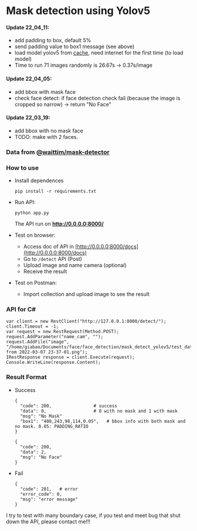 # Mask detection using Yolov5

#### Update 22_04_11:
- add padding to box, default 5%
- send padding value to box1 message (see above)
- load model yolov5 from [cache](https://github.com/LeNguyenGiaBao/face_detection/blob/master/mask_detect_yolov5/app.py#L13), need internet for the first time (to load model)
- Time to run 71 images randomly is 26.67s -> 0.37s/image


#### Update 22_04_05:
- add bbox with mask face
- check face detect: if face detection check fail (because the image is cropped so narrow) -> return "No Face"


#### Update 22_03_19:
- add bbox with no mask face
- TODO: make with 2 faces.



### Data from [@waittim/mask-detector](https://github.com/waittim/mask-detector/tree/master/modeling/data)

### How to use
- Install dependences
  ```
  pip install -r requirements.txt
  ```
  
- Run API:
  ```
  python app.py
  ```
  The API run on **http://0.0.0.0:8000/**
  
- Test on browser: 
  - Access doc of API in [http://0.0.0.0:8000/docs](http://0.0.0.0:8000/docs)
  - Go to `/detect` API (Post)
  - Upload image and name camera (optional)
  - Receive the result
- Test on Postman:
  - Import collection and upload image to see the result

### API for C# 
```
var client = new RestClient("http://127.0.0.1:8000/detect/");
client.Timeout = -1;
var request = new RestRequest(Method.POST);
request.AddParameter("name_cam", "");
request.AddFile("image", "/home/giabao/Documents/face/face_detection/mask_detect_yolov5/test_data/img/Screenshot from 2022-03-07 23-37-01.png");
IRestResponse response = client.Execute(request);
Console.WriteLine(response.Content);
```

### Result Format
- Success 
  ```
  {
    "code": 200,                # success
    "data": 0,                  # 0 with no mask and 1 with mask
    "msg": "No Mask"
    "box1": "408,243,98,114,0.05",   # bbox info with both mask and no mask. 0.05: PADDING_RATIO
  }
  ```
  
  ```
  {
    "code": 200,
    "data": 2,
    "msg": "No Face"
  }
  ```
  
- Fail
  ```
  {
    "code": 201,   # error
    "error_code": 0,
    "msg": "error message"
  }
  ```
  
I try to test with many boundary case, if you test and meet bug that shut down the API, please contact me!!!

